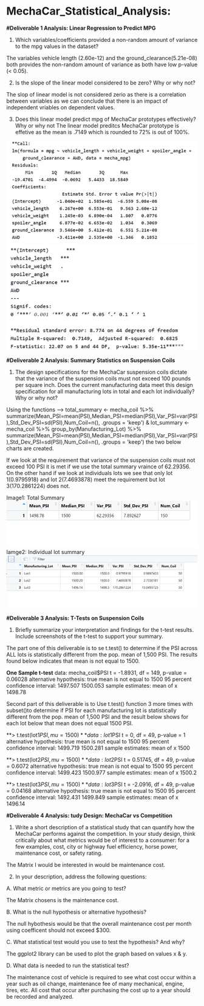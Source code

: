 # MechaCar_Statistical_Analysis:

**#Deliverable 1 Analysis: Linear Regression to Predict MPG**

1. Which variables/coefficients provided a non-random amount of variance to the mpg values in the dataset?

The variables vehicle length (2.60e-12) and the ground_clearance(5.21e-08) both provides the non-random amount of variance as both have low p-value (< 0.05). 

2. Is the slope of the linear model considered to be zero? Why or why not?

The slop of linear model is not considered zerio as there is a correlation between variables as we can conclude that there is an impact of independent vriables on dependent values. 

3. Does this linear model predict mpg of MechaCar prototypes effectively? Why or why not
The linear model preditcs MechaCar prototype is effetive as the mean is .7149 which is rounded to 72% is out of 100%.

![](Images/dil1.PNG)
![](Images/dil1.2.PNG)

**#Deliverable 2 Analysis: Summary Statistics on Suspension Coils**

1. The design specifications for the MechaCar suspension coils dictate that the variance of the suspension coils must not exceed 100 pounds per square inch. Does the current manufacturing data meet this design specification for all manufacturing lots in total and each lot individually? Why or why not?

Using the functions --> total_summary <- mecha_coil %>% summarize(Mean_PSI=mean(PSI),Median_PSI=median(PSI),Var_PSI=var(PSI),Std_Dev_PSI=sd(PSI),Num_Coil=n(), .groups = 'keep') & lot_summary <- mecha_coil %>% group_by(Manufacturing_Lot) %>% summarize(Mean_PSI=mean(PSI),Median_PSI=median(PSI),Var_PSI=var(PSI),Std_Dev_PSI=sd(PSI),Num_Coil=n(), .groups = 'keep') the two below charts are created.

If we look at the requirement that variance of the suspension coils must not exceed 100 PSI it is met if we use the total summary vraince of 62.29356. On the other hand if we look at individuals lots we see that only lot 1(0.9795918) and lot 2(7.4693878) meet the requirement but lot 3(170.2861224) does not.


Image1: Total Summary
![](Images/Totalsummary.PNG)
Iamge2: Individual lot summary
![](Images/lotsummary.PNG)

**#Deliverable 3 Analysis: T-Tests on Suspension Coils**

1. Briefly summarize your interpretation and findings for the t-test results. Include screenshots of the t-test to support your summary.

The part one of this deliverable is to se t.test() to determine if the PSI across ALL lots is statistically different from the pop. mean of 1,500 PSI. The results found below indicates that mean is not equal to 1500.



**One Sample t-test**
data:  mecha_coil$PSI
t = -1.8931, df = 149, p-value = 0.06028
alternative hypothesis: true mean is not equal to 1500
95 percent confidence interval:
 1497.507 1500.053
sample estimates:
mean of x 
  1498.78
  
Second part of this deliverable is to Use t.test() function 3 more times with subset()to determine if PSI for each manufacturing lot is statistically different from the pop. mean of 1,500 PSI and the result below shows for each lot below that mean does not equal 1500 PSI. 


**> t.test(lot1$PSI,mu=1500)**
data:  lot1$PSI
t = 0, df = 49, p-value = 1
alternative hypothesis: true mean is not equal to 1500
95 percent confidence interval:
 1499.719 1500.281
sample estimates:
mean of x 
     1500

**> t.test(lot2$PSI,mu=1500)**
data:  lot2$PSI
t = 0.51745, df = 49, p-value = 0.6072
alternative hypothesis: true mean is not equal to 1500
95 percent confidence interval:
 1499.423 1500.977
sample estimates:
mean of x 
   1500.2
   
**> t.test(lot3$PSI,mu=1500)**
data:  lot3$PSI
t = -2.0916, df = 49, p-value = 0.04168
alternative hypothesis: true mean is not equal to 1500
95 percent confidence interval:
 1492.431 1499.849
sample estimates:
mean of x 
  1496.14 
  
**#Deliverable 4 Analysis: tudy Design: MechaCar vs Competition**

1. Write a short description of a statistical study that can quantify how the MechaCar performs against the competition. In your study design, think critically about what metrics would be of interest to a consumer: for a few examples, cost, city or highway fuel efficiency, horse power, maintenance cost, or safety rating.

The Matrix I would be interested in would be maintenance cost. 

2. In your description, address the following questions:

A. What metric or metrics are you going to test? 

The Matrix chosens is the maintenance cost. 

B. What is the null hypothesis or alternative hypothesis? 

The null hybothesis would be that the overall maintenance cost per month using coefficent should not exceed $300.

C. What statistical test would you use to test the hypothesis? And why?

The ggplot2 library can be used to plot the graph based on values x & y. 

D. What data is needed to run the statistical test?

The maintenance cost of vehicle is required to see what cost occur within a year such as oil change, maintenance fee of many mechanical, engine, tires, etc. All cost that occur after purchasing the cost up to a year should be recorded and analyzed.  


